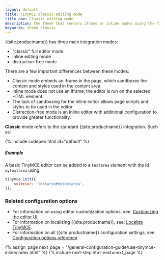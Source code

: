 ```yaml
---
layout: default
title: TinyMCE classic editing mode
title_nav: Classic editing mode
description: The Theme that renders iframe or inline modes using the TinyMCE core UI framework.
keywords: theme classic
---
```


{{site.productname}} has three main integration modes:

* "classic" full editor mode
* inline editing mode
* distraction-free mode

There are a few important differences between these modes:

- Classic mode embeds an iframe in the page, which sandboxes the content and styles used in the content area.
- Inline mode does not use an iframe; the editor is run on the selected HTML element.
- The lack of sandboxing for the inline editor allows page scripts and styles to be used in the editor.
- Distraction-free mode is an inline editor with additional configuration to provide greater functionality.

**Classic** mode refers to the standard {{site.productname}} integration. Such as:

{% include codepen.html id="default" %}

##### Example

A basic TinyMCE editor can be added to a `textarea` element with the id `mytextarea` using:

```js
tinymce.init({
    selector: 'textarea#mytextarea',
});
```

### Related configuration options

* For information on using editor customization options, see: [Customizing the editor UI]({{site.baseurl}}/general-configuration-guide/customize-ui/).
* For information on localizing {{site.productname}}, see: [Localize TinyMCE]({{site.baseurl}}/general-configuration-guide/localize-your-language/).
* For information on all {{site.productname}} configuration settings, see: [Configuration options reference]({{site.baseurl}}/configure/).

{% assign_page next_page = "/general-configuration-guide/use-tinymce-inline/index.html" %}
{% include next-step.html next=next_page %}
